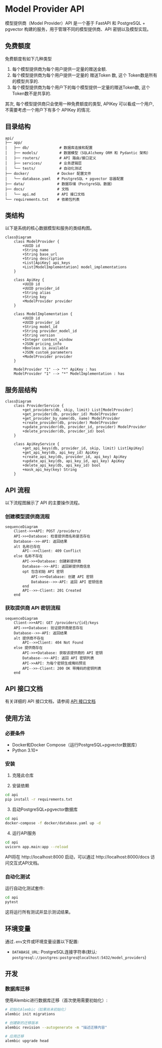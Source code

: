 # Model Provider API

模型提供商（Model Provider）API 是一个基于 FastAPI 和 PostgreSQL + pgvector 构建的服务，用于管理不同的模型提供商、API 密钥以及模型实现。

## 免费额度
免费额度有如下几种类型 
1. 每个模型提供商为每个用户提供一定量的赠送金额. 
2. 每个模型提供商为每个用户提供一定量的 赠送Token 数, 这个 Token数是所有的模型共享的.
3. 每个模型提供商为每个用户下的每个模型提供一定量的赠送Token数, 这个 Token数不是共享的.

其次, 每个模型提供商只会使用一种免费额度的类型, APIKey 可以看成一个用户, 不需要考虑一个用户下有多个 APIKey 的情况.

## 目录结构

```
api/
├── app/
│   ├── db/              # 数据库连接和配置
│   ├── models/          # 数据模型（SQLAlchemy ORM 和 Pydantic 架构）
│   ├── routers/         # API 路由/接口定义
│   ├── services/        # 业务逻辑层
│   └── tests/           # 自动化测试
├── docker/             # Docker 配置文件
│   └── database.yaml   # PostgreSQL + pgvector 容器配置
├── data/               # 数据存储（PostgreSQL 数据）
├── docs/               # 文档
│   └── api.md          # API 接口文档
└── requirements.txt    # 依赖包列表
```

## 类结构

以下是系统的核心数据模型和服务的类结构图。

```mermaid
classDiagram
    class ModelProvider {
        +UUID id
        +String name
        +String base_url
        +String description
        +List[ApiKey] api_keys
        +List[ModelImplementation] model_implementations
    }
    
    class ApiKey {
        +UUID id
        +UUID provider_id
        +String alias
        +String key
        +ModelProvider provider
    }
    
    class ModelImplementation {
        +UUID id
        +UUID provider_id
        +String model_id
        +String provider_model_id
        +String version
        +Integer context_window
        +JSON pricing_info
        +Boolean is_available
        +JSON custom_parameters
        +ModelProvider provider
    }
    
    ModelProvider "1" --> "*" ApiKey : has
    ModelProvider "1" --> "*" ModelImplementation : has
```

## 服务层结构

```mermaid
classDiagram
    class ProviderService {
        +get_providers(db, skip, limit) List[ModelProvider]
        +get_provider(db, provider_id) ModelProvider
        +get_provider_by_name(db, name) ModelProvider
        +create_provider(db, provider) ModelProvider
        +update_provider(db, provider_id, provider) ModelProvider
        +delete_provider(db, provider_id) bool
    }
    
    class ApiKeyService {
        +get_api_keys(db, provider_id, skip, limit) List[ApiKey]
        +get_api_key(db, api_key_id) ApiKey
        +create_api_key(db, provider_id, api_key) ApiKey
        +update_api_key(db, api_key_id, api_key) ApiKey
        +delete_api_key(db, api_key_id) bool
        +mask_api_key(key) String
    }
```

## API 流程

以下流程图展示了 API 的主要操作流程。

### 创建模型提供商流程

```mermaid
sequenceDiagram
    Client->>+API: POST /providers/
    API->>+Database: 检查提供商名称是否存在
    Database-->>-API: 返回结果
    alt 名称已存在
        API-->>Client: 409 Conflict
    else 名称不存在
        API->>+Database: 创建新提供商
        Database-->>-API: 返回新提供商信息
        opt 包含初始 API 密钥
            API->>+Database: 创建 API 密钥
            Database-->>-API: 返回 API 密钥信息
        end
        API-->>-Client: 201 Created
    end
```

### 获取提供商 API 密钥流程

```mermaid
sequenceDiagram
    Client->>+API: GET /providers/{id}/keys
    API->>+Database: 验证提供商是否存在
    Database-->>-API: 返回结果
    alt 提供商不存在
        API-->>Client: 404 Not Found
    else 提供商存在
        API->>+Database: 获取该提供商的 API 密钥
        Database-->>-API: 返回 API 密钥列表
        API->>API: 为每个密钥生成掩码预览
        API-->>-Client: 200 OK 带掩码的密钥列表
    end
```

## API 接口文档

有关详细的 API 接口文档，请参阅 [API 接口文档](docs/api.md)

## 使用方法

### 必要条件

- Docker和Docker Compose（运行PostgreSQL+pgvector数据库）
- Python 3.10+

### 安装

1. 克隆此仓库

2. 安装依赖
```bash
cd api
pip install -r requirements.txt
```

3. 启动PostgreSQL+pgvector数据库
```bash
cd api
docker-compose -f docker/database.yaml up -d
```

4. 运行API服务
```bash
cd api
uvicorn app.main:app --reload
```

API将在 http://localhost:8000 启动，可以通过 http://localhost:8000/docs 访问交互式API文档。

### 自动化测试

运行自动化测试套件:

```bash
cd api
pytest
```

这将运行所有测试并显示测试结果。

## 环境变量

通过`.env`文件或环境变量设置以下配置:

- `DATABASE_URL`: PostgreSQL连接字符串(默认: `postgresql://postgres:postgres@localhost:5432/model_providers`)

## 开发

### 数据库迁移

使用Alembic进行数据库迁移（首次使用需要初始化）:

```bash
# 初始化Alembic（如果尚未初始化）
alembic init migrations

# 创建新的迁移版本
alembic revision --autogenerate -m "描述迁移内容"

# 应用迁移
alembic upgrade head
```